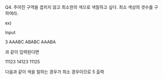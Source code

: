 Q4. 주어진 구역을 겹치지 않고 최소한의 색으로 색칠하고 싶다. 최소 색상의 갯수를 구하여라.

ex)

Input

3
AAABC
ABABC
AAABA

과 같이 입력된다면

11123
14123
11125

다음과 같이 색을 칠하는 경우가 최소 경우이므로 5 출력
